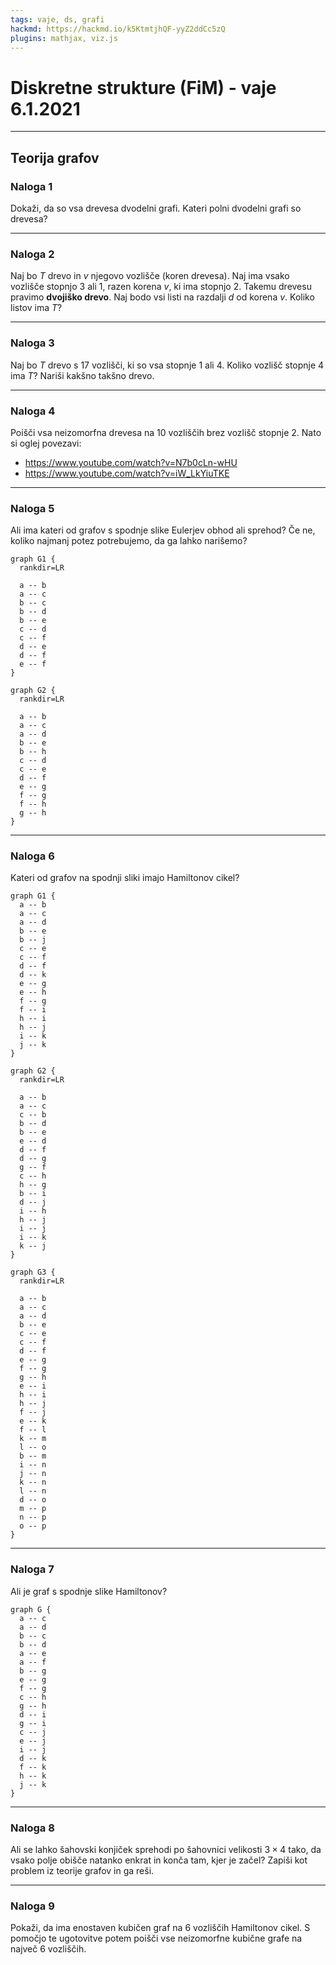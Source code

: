 ```yaml
---
tags: vaje, ds, grafi
hackmd: https://hackmd.io/k5KtmtjhQF-yyZ2ddCc5zQ
plugins: mathjax, viz.js
---
```

# Diskretne strukture (FiM) - vaje 6.1.2021

---

## Teorija grafov

### Naloga 1

Dokaži, da so vsa drevesa dvodelni grafi. Kateri polni dvodelni grafi so drevesa?

---

### Naloga 2

Naj bo $T$ drevo in $v$ njegovo vozlišče (koren drevesa). Naj ima vsako vozlišče stopnjo $3$ ali $1$, razen korena $v$, ki ima stopnjo $2$. Takemu drevesu pravimo **dvojiško drevo**. Naj bodo vsi listi na razdalji $d$ od korena $v$. Koliko listov ima $T$?

---

### Naloga 3

Naj bo $T$ drevo s $17$ vozlišči, ki so vsa stopnje $1$ ali $4$. Koliko vozlišč stopnje $4$ ima $T$? Nariši kakšno takšno drevo.

---

### Naloga 4

Poišči vsa neizomorfna drevesa na $10$ vozliščih brez vozlišč stopnje $2$. Nato si oglej povezavi:
* <https://www.youtube.com/watch?v=N7b0cLn-wHU>
* <https://www.youtube.com/watch?v=iW_LkYiuTKE>

---

### Naloga 5

Ali ima kateri od grafov s spodnje slike Eulerjev obhod ali sprehod?
Če ne, koliko najmanj potez potrebujemo, da ga lahko narišemo?

```graphviz
graph G1 {
  rankdir=LR

  a -- b
  a -- c
  b -- c
  b -- d
  b -- e
  c -- d
  c -- f
  d -- e
  d -- f
  e -- f
}
```

```graphviz
graph G2 {
  rankdir=LR

  a -- b
  a -- c
  a -- d
  b -- e
  b -- h
  c -- d
  c -- e
  d -- f
  e -- g
  f -- g
  f -- h
  g -- h
}
```

---

### Naloga 6

Kateri od grafov na spodnji sliki imajo Hamiltonov cikel?

```graphviz
graph G1 {
  a -- b
  a -- c
  a -- d
  b -- e
  b -- j
  c -- e
  c -- f
  d -- f
  d -- k
  e -- g
  e -- h
  f -- g
  f -- i
  h -- i
  h -- j
  i -- k
  j -- k
}
```

```graphviz
graph G2 {
  rankdir=LR

  a -- b
  a -- c
  c -- b
  b -- d
  b -- e
  e -- d
  d -- f
  d -- g
  g -- f
  c -- h
  h -- g
  b -- i
  d -- j
  i -- h
  h -- j
  i -- j
  i -- k
  k -- j
}
```

```graphviz
graph G3 {
  rankdir=LR

  a -- b
  a -- c
  a -- d
  b -- e
  c -- e
  c -- f
  d -- f
  e -- g
  f -- g
  g -- h
  e -- i
  h -- i
  h -- j
  f -- j
  e -- k
  f -- l
  k -- m
  l -- o
  b -- m
  i -- n
  j -- n
  k -- n
  l -- n
  d -- o
  m -- p
  n -- p
  o -- p
}
```

---

### Naloga 7

Ali je graf s spodnje slike Hamiltonov?

```graphviz
graph G {
  a -- c
  a -- d
  b -- c
  b -- d
  a -- e
  a -- f
  b -- g
  e -- g
  f -- g
  c -- h
  g -- h
  d -- i
  g -- i
  c -- j
  e -- j
  i -- j
  d -- k
  f -- k
  h -- k
  j -- k
}
```

---

### Naloga 8

Ali se lahko šahovski konjiček sprehodi po šahovnici velikosti $3 \times 4$ tako, da vsako polje obišče natanko enkrat in konča tam, kjer je začel? Zapiši kot problem iz teorije grafov in ga reši.

---

### Naloga 9

Pokaži, da ima enostaven kubičen graf na $6$ vozliščih Hamiltonov cikel. S pomočjo te ugotovitve potem poišči vse neizomorfne kubične grafe na največ $6$ vozliščih.

